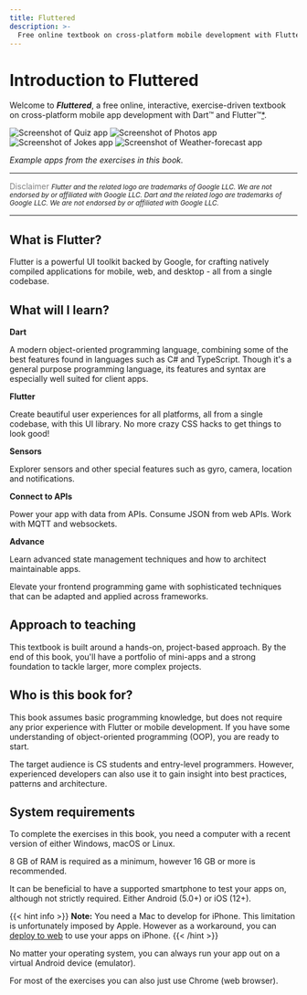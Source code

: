 ```yaml
---
title: Fluttered
description: >-
  Free online textbook on cross-platform mobile development with Flutter.
---
```


# Introduction to Fluttered

Welcome to **_Fluttered_**, a free online, interactive, exercise-driven
textbook on cross-platform mobile app development with Dart™ and Flutter™[\*](#disclaimer).

![Screenshot of Quiz app](images/quiz-app.jpg "Quiz app")
![Screenshot of Photos app](images/photos-app.jpg "Photos app")
![Screenshot of Jokes app](images/jokes-app.jpg "Jokes app")
![Screenshot of Weather-forecast app](images/weather-app.jpg "Weather app")

_Example apps from the exercises in this book._

---

<a id="disclaimer" style="color: grey;">Disclaimer</a>
<small>_Flutter and the related logo are trademarks of Google LLC. We are not endorsed by or affiliated with Google LLC._
_Dart and the related logo are trademarks of Google LLC. We are not endorsed by or affiliated with Google LLC._
</small>

---

## What is Flutter?

Flutter is a powerful UI toolkit backed by Google, for crafting natively compiled
applications for mobile, web, and desktop - all from a single codebase.

## What will I learn?

**Dart**

A modern object-oriented programming language, combining some of the best features found in languages such as C\# and TypeScript.
Though it's a general purpose programming language, its features and syntax
are especially well suited for client apps.

**Flutter**

Create beautiful user experiences for all platforms, all from a single
codebase, with this UI library.
No more crazy CSS hacks to get things to look good!

**Sensors**

Explorer sensors and other special features such as gyro, camera, location and
notifications.

**Connect to APIs**

Power your app with data from APIs.
Consume JSON from web APIs.
Work with MQTT and websockets.

**Advance**

Learn advanced state management techniques and how to architect maintainable
apps.

Elevate your frontend programming game with sophisticated techniques that can be adapted and applied across frameworks.

## Approach to teaching

This textbook is built around a hands-on, project-based approach.
By the end of this book, you'll have a portfolio of mini-apps and a strong
foundation to tackle larger, more complex projects.

## Who is this book for?

This book assumes basic programming knowledge, but does not require any prior
experience with Flutter or mobile development.
If you have some understanding of object-oriented programming (OOP), you are
ready to start.

The target audience is CS students and entry-level programmers.
However, experienced developers can also use it to gain insight into best
practices, patterns and architecture.

## System requirements

To complete the exercises in this book, you need a computer with a recent version of either Windows, macOS or Linux.

8 GB of RAM is required as a minimum, however 16 GB or more is recommended.

It can be beneficial to have a supported smartphone to test your apps on,
although not strictly required.
Either Android (5.0+) or iOS (12+).

{{< hint info >}}
<b>Note:</b> You need a Mac to develop for iPhone.
This limitation is unfortunately imposed by Apple.
However as a workaround, you can <a href="docs/tricks/web" >deploy to web</a>
to use your apps on iPhone.
{{< /hint >}}

No matter your operating system, you can always run your app out on a virtual
Android device (emulator).

For most of the exercises you can also just use Chrome (web browser).

